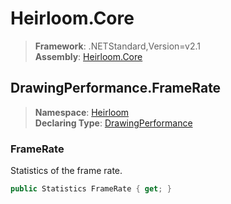 # Heirloom.Core

> **Framework**: .NETStandard,Version=v2.1  
> **Assembly**: [Heirloom.Core][0]  

## DrawingPerformance.FrameRate

> **Namespace**: [Heirloom][0]  
> **Declaring Type**: [DrawingPerformance][1]  

### FrameRate

Statistics of the frame rate.

```cs
public Statistics FrameRate { get; }
```

[0]: ../../../Heirloom.Core.md
[1]: ../DrawingPerformance.md
